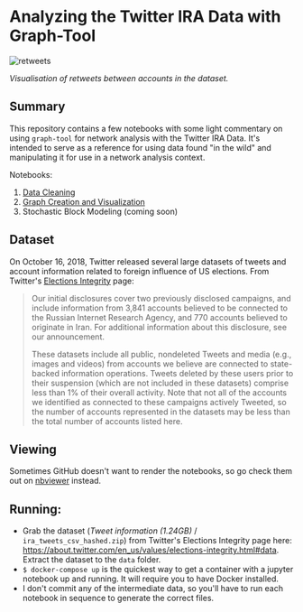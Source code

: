 # Analyzing the Twitter IRA Data with Graph-Tool

![retweets](https://image.ibb.co/mhv3nf/RT-map.png)

_Visualisation of retweets between accounts in the dataset._

## Summary
This repository contains a few notebooks with some light commentary on using `graph-tool` for network analysis with the Twitter IRA Data. It's intended to serve as a reference for using data found "in the wild" and manipulating it for use in a network analysis context.

Notebooks:

1. [Data Cleaning](http://nbviewer.jupyter.org/github/pmbaumgartner/twitter-ira-network-notebooks/blob/master/1.%20Data%20Cleaning.ipynb)
2. [Graph Creation and Visualization](http://nbviewer.jupyter.org/github/pmbaumgartner/twitter-ira-network-notebooks/blob/master/2.%20Graph%20Creation%20and%20Visualization.ipynb)
3. Stochastic Block Modeling (coming soon)

## Dataset
On October 16, 2018, Twitter released several large datasets of tweets and account information related to foreign influence of US elections. From Twitter's [Elections Integrity](https://about.twitter.com/en_us/values/elections-integrity.html) page:

> Our initial disclosures cover two previously disclosed campaigns, and include information from 3,841 accounts believed to be connected to the Russian Internet Research Agency, and 770 accounts believed to originate in Iran. For additional information about this disclosure, see our announcement.
>
> These datasets include all public, nondeleted Tweets and media (e.g., images and videos) from accounts we believe are connected to state-backed information operations. Tweets deleted by these users prior to their suspension (which are not included in these datasets) comprise less than 1% of their overall activity. Note that not all of the accounts we identified as connected to these campaigns actively Tweeted, so the number of accounts represented in the datasets may be less than the total number of accounts listed here.

## Viewing

Sometimes GitHub doesn't want to render the notebooks, so go check them out on [nbviewer](http://nbviewer.jupyter.org/github/pmbaumgartner/twitter-ira-network-notebooks/tree/master/) instead.

## Running:
- Grab the dataset (_Tweet information (1.24GB)_ / `ira_tweets_csv_hashed.zip`) from Twitter's Elections Integrity page here: https://about.twitter.com/en_us/values/elections-integrity.html#data. Extract the dataset to the `data` folder. 
- `$ docker-compose up` is the quickest way to get a container with a jupyter notebook up and running. It will require you to have Docker installed.
- I don't commit any of the intermediate data, so you'll have to run each notebook in sequence to generate the correct files.

